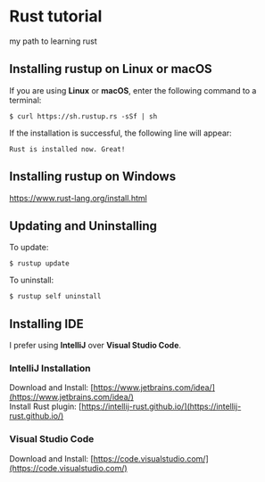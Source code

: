 # Rust tutorial
my path to learning rust
## Installing rustup on Linux or macOS
If you are using **Linux** or **macOS**, enter the following command to a terminal:

```
$ curl https://sh.rustup.rs -sSf | sh
```
If the installation is successful, the following line will appear:
```
Rust is installed now. Great!
```
## Installing rustup on Windows
https://www.rust-lang.org/install.html

## Updating and Uninstalling
To update:
```
$ rustup update
```
To uninstall:
```
$ rustup self uninstall
```

## Installing IDE
I prefer using **IntelliJ** over **Visual Studio Code**.  
### IntelliJ Installation 
Download and Install: [https://www.jetbrains.com/idea/](https://www.jetbrains.com/idea/)  
Install Rust plugin: [https://intellij-rust.github.io/](https://intellij-rust.github.io/)

### Visual Studio Code
Download and Install: [https://code.visualstudio.com/](https://code.visualstudio.com/)